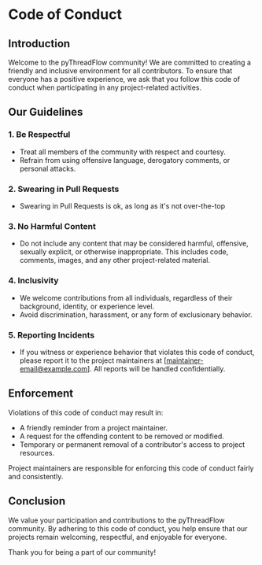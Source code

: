 # Code of Conduct

## Introduction

Welcome to the pyThreadFlow community! We are committed to creating a friendly and inclusive environment for all contributors. To ensure that everyone has a positive experience, we ask that you follow this code of conduct when participating in any project-related activities.

## Our Guidelines

### 1. Be Respectful

- Treat all members of the community with respect and courtesy.
- Refrain from using offensive language, derogatory comments, or personal attacks.

### 2. Swearing in Pull Requests

- Swearing in Pull Requests is ok, as long as it's not over-the-top

### 3. No Harmful Content

- Do not include any content that may be considered harmful, offensive, sexually explicit, or otherwise inappropriate. This includes code, comments, images, and any other project-related material.

### 4. Inclusivity

- We welcome contributions from all individuals, regardless of their background, identity, or experience level.
- Avoid discrimination, harassment, or any form of exclusionary behavior.

### 5. Reporting Incidents

- If you witness or experience behavior that violates this code of conduct, please report it to the project maintainers at [maintainer-email@example.com]. All reports will be handled confidentially.

## Enforcement

Violations of this code of conduct may result in:

- A friendly reminder from a project maintainer.
- A request for the offending content to be removed or modified.
- Temporary or permanent removal of a contributor's access to project resources.

Project maintainers are responsible for enforcing this code of conduct fairly and consistently.

## Conclusion

We value your participation and contributions to the pyThreadFlow community. By adhering to this code of conduct, you help ensure that our projects remain welcoming, respectful, and enjoyable for everyone.

Thank you for being a part of our community!
